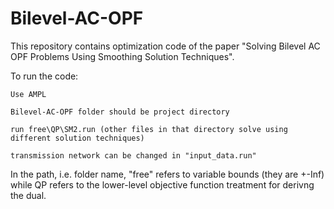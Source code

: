 # Bilevel-AC-OPF

This repository contains optimization code of the paper "Solving Bilevel AC OPF Problems Using Smoothing Solution Techniques".

To run the code:

	Use AMPL
	
	Bilevel-AC-OPF folder should be project directory
	
	run free\QP\SM2.run (other files in that directory solve using different solution techniques)
	
	transmission network can be changed in "input_data.run"
	
In the path, i.e. folder name, "free" refers to variable bounds (they are +-Inf) while QP refers to the lower-level objective function treatment for derivng the dual.